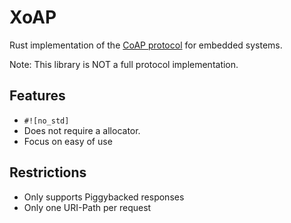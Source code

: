 # XoAP
Rust implementation of the [CoAP protocol](https://tools.ietf.org/html/rfc7252) for embedded systems.

Note: This library is NOT a full protocol implementation.

## Features
* `#![no_std]`
* Does not require a allocator.
* Focus on easy of use

## Restrictions
* Only supports Piggybacked responses
* Only one URI-Path per request
